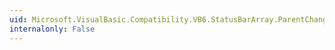 ```yaml
---
uid: Microsoft.VisualBasic.Compatibility.VB6.StatusBarArray.ParentChanged
internalonly: False
---
```

